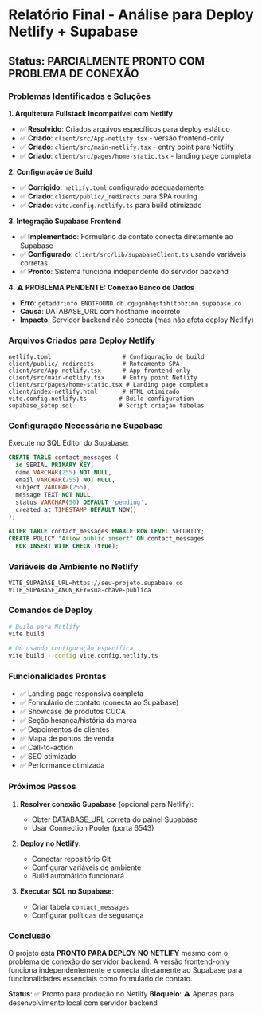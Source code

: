 # Relatório Final - Análise para Deploy Netlify + Supabase

## Status: PARCIALMENTE PRONTO COM PROBLEMA DE CONEXÃO

### Problemas Identificados e Soluções

**1. Arquitetura Fullstack Incompatível com Netlify**
- ✅ **Resolvido**: Criados arquivos específicos para deploy estático
- ✅ **Criado**: `client/src/App-netlify.tsx` - versão frontend-only
- ✅ **Criado**: `client/src/main-netlify.tsx` - entry point para Netlify
- ✅ **Criado**: `client/src/pages/home-static.tsx` - landing page completa

**2. Configuração de Build**
- ✅ **Corrigido**: `netlify.toml` configurado adequadamente
- ✅ **Criado**: `client/public/_redirects` para SPA routing
- ✅ **Criado**: `vite.config.netlify.ts` para build otimizado

**3. Integração Supabase Frontend**
- ✅ **Implementado**: Formulário de contato conecta diretamente ao Supabase
- ✅ **Configurado**: `client/src/lib/supabaseClient.ts` usando variáveis corretas
- ✅ **Pronto**: Sistema funciona independente do servidor backend

**4. ⚠️ PROBLEMA PENDENTE: Conexão Banco de Dados**
- **Erro**: `getaddrinfo ENOTFOUND db.cgugnbhqstihltobzimn.supabase.co`
- **Causa**: DATABASE_URL com hostname incorreto
- **Impacto**: Servidor backend não conecta (mas não afeta deploy Netlify)

### Arquivos Criados para Deploy Netlify

```
netlify.toml                    # Configuração de build
client/public/_redirects        # Roteamento SPA
client/src/App-netlify.tsx      # App frontend-only
client/src/main-netlify.tsx     # Entry point Netlify
client/src/pages/home-static.tsx # Landing page completa
client/index-netlify.html       # HTML otimizado
vite.config.netlify.ts         # Build configuration
supabase_setup.sql             # Script criação tabelas
```

### Configuração Necessária no Supabase

Execute no SQL Editor do Supabase:
```sql
CREATE TABLE contact_messages (
  id SERIAL PRIMARY KEY,
  name VARCHAR(255) NOT NULL,
  email VARCHAR(255) NOT NULL,
  subject VARCHAR(255),
  message TEXT NOT NULL,
  status VARCHAR(50) DEFAULT 'pending',
  created_at TIMESTAMP DEFAULT NOW()
);

ALTER TABLE contact_messages ENABLE ROW LEVEL SECURITY;
CREATE POLICY "Allow public insert" ON contact_messages 
  FOR INSERT WITH CHECK (true);
```

### Variáveis de Ambiente no Netlify

```
VITE_SUPABASE_URL=https://seu-projeto.supabase.co
VITE_SUPABASE_ANON_KEY=sua-chave-publica
```

### Comandos de Deploy

```bash
# Build para Netlify
vite build

# Ou usando configuração específica
vite build --config vite.config.netlify.ts
```

### Funcionalidades Prontas

- ✅ Landing page responsiva completa
- ✅ Formulário de contato (conecta ao Supabase)
- ✅ Showcase de produtos CUCA
- ✅ Seção herança/história da marca
- ✅ Depoimentos de clientes
- ✅ Mapa de pontos de venda
- ✅ Call-to-action
- ✅ SEO otimizado
- ✅ Performance otimizada

### Próximos Passos

1. **Resolver conexão Supabase** (opcional para Netlify):
   - Obter DATABASE_URL correta do painel Supabase
   - Usar Connection Pooler (porta 6543)

2. **Deploy no Netlify**:
   - Conectar repositório Git
   - Configurar variáveis de ambiente
   - Build automático funcionará

3. **Executar SQL no Supabase**:
   - Criar tabela `contact_messages`
   - Configurar políticas de segurança

### Conclusão

O projeto está **PRONTO PARA DEPLOY NO NETLIFY** mesmo com o problema de conexão do servidor backend. A versão frontend-only funciona independentemente e conecta diretamente ao Supabase para funcionalidades essenciais como formulário de contato.

**Status**: ✅ Pronto para produção no Netlify
**Bloqueio**: ⚠️ Apenas para desenvolvimento local com servidor backend